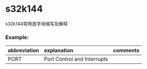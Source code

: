 # s32k144
s32k144常用首字母缩写及解释

### Example:

|abbreviation	|explanation 				|comments	|
|:----------	|:-------				|:------:	|
|PORT		|Port Control and Interrupts		|		|
